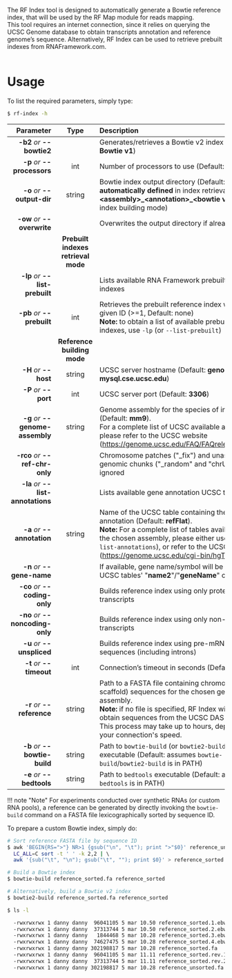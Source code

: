 The RF Index tool is designed to automatically generate a Bowtie reference index, that will be used by the RF Map module for reads mapping.<br />This tool requires an internet connection, since it relies on querying the UCSC Genome database to obtain transcripts annotation and reference genome’s sequence. Alternatively, RF Index can be used to retrieve prebuilt indexes from RNAFramework.com.<br /><br />

# Usage
To list the required parameters, simply type:

```bash
$ rf-index -h
```

Parameter         | Type | Description
----------------: | :--: |:------------
__-b2__ *or* __--bowtie2__ | | Generates/retrieves a Bowtie v2 index (Default: __Bowtie v1__)
__-p__ *or* __--processors__ | int | Number of processors to use (Default: __1__)
__-o__ *or* __--output-dir__ | string | Bowtie index output directory (Default: __automatically defined__ in index retrieval mode, __&lt;assembly&gt;\_&lt;annotation&gt;\_&lt;bowtie version&gt;__ in index building mode)
__-ow__ *or* __--overwrite__ | | Overwrites the output directory if already exists
 | | __Prebuilt indexes retrieval mode__
__-lp__ *or* __--list-prebuilt__ | | Lists available RNA Framework prebuilt reference indexes
__-pb__ *or* __--prebuilt__ | int | Retrieves the prebuilt reference index with the given ID (>=1, Default: none)<br/>__Note:__ to obtain a list of available prebuild indexes, use ``-lp`` (or ``--list-prebuilt``)
 | | __Reference building mode__
__-H__ *or* __--host__ | string | UCSC server hostname (Default: __genome-mysql.cse.ucsc.edu__)
__-P__ *or* __--port__ | int | UCSC server port (Default: __3306__)
__-g__ *or* __--genome-assembly__ | string |Genome assembly for the species of interest (Default: __mm9__).<br /> For a complete list of UCSC available assemblies, please refer to the UCSC website (<https://genome.ucsc.edu/FAQ/FAQreleases.html>)
__-rco__ *or* __--ref-chr-only__ | | Chromosome patches ("\_fix") and unassigned genomic chunks ("\_random" and "chrUn") will be ignored
__-la__ *or* __--list-annotations__ | | Lists available gene annotation UCSC tables
__-a__ *or* __--annotation__ | string | Name of the UCSC table containing the genes annotation (Default: __refFlat__).<br />__Note:__ For a complete list of tables available for the chosen assembly, please either use ``-la`` (or ``--list-annotations``), or refer to the UCSC website (<https://genome.ucsc.edu/cgi-bin/hgTables>)
__-n__ *or* __--gene-name__ | | If available, gene name/symbol will be used (see UCSC tables' "__name2__"/"__geneName__" columns)
__-co__ *or* __--coding-only__ | | Builds reference index using only protein-coding transcripts
__-no__ *or* __--noncoding-only__ | | Builds reference index using only non-coding transcripts
__-u__ *or* __--unspliced__ | | Builds reference index using pre-mRNA sequences (including introns)
__-t__ *or* __--timeout__ | int | Connection’s timeout in seconds (Default: __180__)
__-r__ *or* __--reference__ | string | Path to a FASTA file containing chromosome (or scaffold) sequences for the chosen genome assembly.<br/>__Note:__ if no file is specified, RF Index will try to obtain sequences from the UCSC DAS server. This process may take up to hours, depending on your connection's speed.
__-b__ *or* __--bowtie-build__ | string | Path to ``bowtie-build`` (or ``bowtie2-build``) executable (Default: assumes ``bowtie-build``/``bowtie2-build`` is in PATH)
__-e__ *or* __--bedtools__ | string | Path to ``bedtools`` executable (Default: assumes ``bedtools`` is in PATH)

!!! note "Note"
    For experiments conducted over synthetic RNAs (or custom RNA pools), a reference can be generated by directly invoking the ``bowtie-build`` command on a FASTA file lexicographically sorted by sequence ID.

To prepare a custom Bowtie index, simply do:

```bash
# Sort reference FASTA file by sequence ID
$ awk 'BEGIN{RS=">"} NR>1 {gsub("\n", "\t"); print ">"$0}' reference_unsorted.fa | \ 
  LC_ALL=C sort -t ' ' -k 2,2 | \ 
  awk '{sub("\t", "\n"); gsub("\t", ""); print $0}' > reference_sorted.fa

# Build a Bowtie index
$ bowtie-build reference_sorted.fa reference_sorted

# Alternatively, build a Bowtie v2 index
$ bowtie2-build reference_sorted.fa reference_sorted

$ ls -l

  -rwxrwxrwx 1 danny danny  96041105 5 mar 10.50 reference_sorted.1.ebwt  -rwxrwxrwx 1 danny danny  37313744 5 mar 10.50 reference_sorted.2.ebwt  -rwxrwxrwx 1 danny danny   1844468 5 mar 10.28 reference_sorted.3.ebwt  -rwxrwxrwx 1 danny danny  74627475 5 mar 10.28 reference_sorted.4.ebwt  -rwxrwxrwx 1 danny danny 302198817 5 mar 10.28 reference_sorted.fa  -rwxrwxrwx 1 danny danny  96041105 5 mar 11.11 reference_sorted.rev.1.ebwt  -rwxrwxrwx 1 danny danny  37313744 5 mar 11.11 reference_sorted.rev.2.ebwt  -rwxrwxrwx 1 danny danny 302198817 5 mar 10.28 reference_unsorted.fa
```